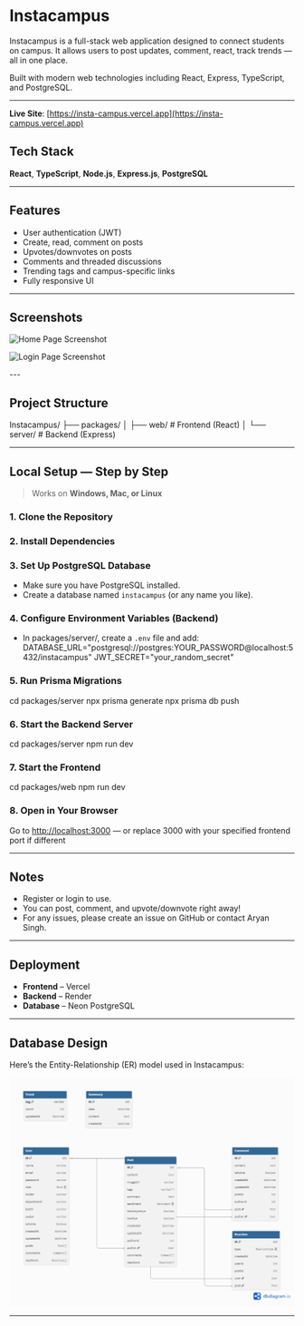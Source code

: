 # Instacampus

Instacampus is a full-stack web application designed to connect students on campus. It allows users to post updates, comment, react, track trends — all in one place.

Built with modern web technologies including React, Express, TypeScript, and PostgreSQL.

---
 **Live Site**: [https://insta-campus.vercel.app](https://insta-campus.vercel.app)
## Tech Stack

**React**, **TypeScript**, **Node.js**, **Express.js**, **PostgreSQL**

---

## Features

- User authentication (JWT)
- Create, read, comment on posts
- Upvotes/downvotes on posts
- Comments and threaded discussions
- Trending tags and campus-specific links
- Fully responsive UI

---

## Screenshots
<p>
  <img src="FeedPageimg.jpeg" width="400" alt="Home Page Screenshot"/>
</p>
<p>
  <img src="LoginPage.jpeg" width="400" alt="Login Page Screenshot"/>
</p>
---

## Project Structure

Instacampus/
├── packages/
│ ├── web/ # Frontend (React)
│ └── server/ # Backend (Express)


---

## Local Setup — Step by Step

> Works on **Windows, Mac, or Linux**

### 1. **Clone the Repository**


### 2. **Install Dependencies**


### 3. **Set Up PostgreSQL Database**

- Make sure you have PostgreSQL installed.
- Create a database named `instacampus` (or any name you like).

### 4. **Configure Environment Variables (Backend)**

- In packages/server/, create a `.env` file and add:
DATABASE_URL="postgresql://postgres:YOUR_PASSWORD@localhost:5432/instacampus"
JWT_SECRET="your_random_secret"

### 5. **Run Prisma Migrations**

cd packages/server
npx prisma generate
npx prisma db push


### 6. **Start the Backend Server**

cd packages/server
npm run dev
### 7. **Start the Frontend**

cd packages/web
npm run dev
### 8. **Open in Your Browser**

Go to [http://localhost:3000](http://localhost:3000) — or replace 3000 with your specified frontend port if different

---

## Notes

- Register or login to use.
- You can post, comment, and upvote/downvote right away!
- For any issues, please create an issue on GitHub or contact Aryan Singh.

---

## Deployment

- **Frontend** – Vercel
- **Backend** – Render
- **Database** – Neon PostgreSQL
---

## Database Design

Here’s the Entity-Relationship (ER) model used in Instacampus:

<p align="center">
  <img src="insta-campus erd.png" alt="Instacampus ER Diagram" width="800"/>
</p>

---
